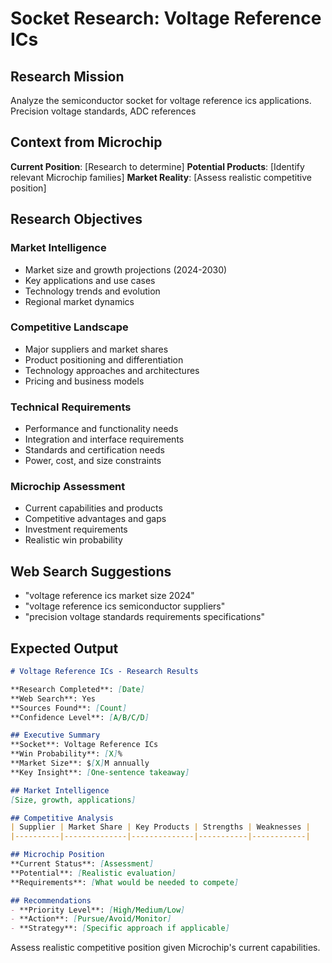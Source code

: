 # Socket Research: Voltage Reference ICs

## Research Mission
Analyze the semiconductor socket for voltage reference ics applications. Precision voltage standards, ADC references

## Context from Microchip
**Current Position**: [Research to determine]
**Potential Products**: [Identify relevant Microchip families]
**Market Reality**: [Assess realistic competitive position]

## Research Objectives

### Market Intelligence  
- Market size and growth projections (2024-2030)
- Key applications and use cases
- Technology trends and evolution
- Regional market dynamics

### Competitive Landscape
- Major suppliers and market shares
- Product positioning and differentiation  
- Technology approaches and architectures
- Pricing and business models

### Technical Requirements
- Performance and functionality needs
- Integration and interface requirements
- Standards and certification needs
- Power, cost, and size constraints

### Microchip Assessment
- Current capabilities and products
- Competitive advantages and gaps
- Investment requirements
- Realistic win probability

## Web Search Suggestions
- "voltage reference ics market size 2024"
- "voltage reference ics semiconductor suppliers"
- "precision voltage standards requirements specifications"

## Expected Output

```markdown
# Voltage Reference ICs - Research Results

**Research Completed**: [Date]
**Web Search**: Yes
**Sources Found**: [Count]
**Confidence Level**: [A/B/C/D]

## Executive Summary
**Socket**: Voltage Reference ICs
**Win Probability**: [X]%
**Market Size**: $[X]M annually  
**Key Insight**: [One-sentence takeaway]

## Market Intelligence
[Size, growth, applications]

## Competitive Analysis
| Supplier | Market Share | Key Products | Strengths | Weaknesses |
|----------|--------------|--------------|-----------|------------|

## Microchip Position
**Current Status**: [Assessment]
**Potential**: [Realistic evaluation]
**Requirements**: [What would be needed to compete]

## Recommendations
- **Priority Level**: [High/Medium/Low]
- **Action**: [Pursue/Avoid/Monitor]
- **Strategy**: [Specific approach if applicable]
```

Assess realistic competitive position given Microchip's current capabilities.